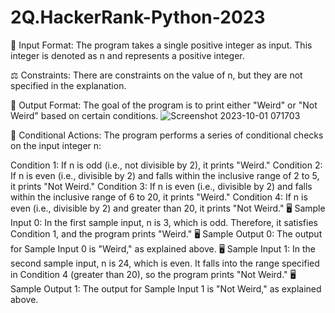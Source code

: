 # 2Q.HackerRank-Python-2023

📝 Input Format: The program takes a single positive integer as input. This integer is denoted as n and represents a positive integer.

⚖️ Constraints: There are constraints on the value of n, but they are not specified in the explanation.

🎯 Output Format: The goal of the program is to print either "Weird" or "Not Weird" based on certain conditions.
![Screenshot 2023-10-01 071703](https://github.com/RaghavAP31527/2Q.HackerRank-Python-2023/assets/139637644/7f82e87d-b78a-4cfc-9115-08db6a64c463)


🧮 Conditional Actions: The program performs a series of conditional checks on the input integer n:

Condition 1: If n is odd (i.e., not divisible by 2), it prints "Weird."
Condition 2: If n is even (i.e., divisible by 2) and falls within the inclusive range of 2 to 5, it prints "Not Weird."
Condition 3: If n is even (i.e., divisible by 2) and falls within the inclusive range of 6 to 20, it prints "Weird."
Condition 4: If n is even (i.e., divisible by 2) and greater than 20, it prints "Not Weird."
🖥️ Sample Input 0: In the first sample input, n is 3, which is odd. Therefore, it satisfies Condition 1, and the program prints "Weird."
🖥️ Sample Output 0: The output for Sample Input 0 is "Weird," as explained above.
🖥️ Sample Input 1: In the second sample input, n is 24, which is even. It falls into the range specified in Condition 4 (greater than 20), so the program prints "Not Weird."
🖥️ Sample Output 1: The output for Sample Input 1 is "Not Weird," as explained above.
